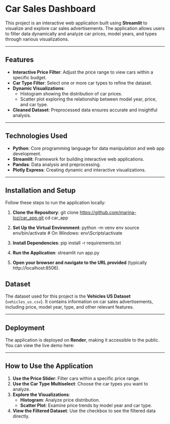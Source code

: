 
# Car Sales Dashboard

This project is an interactive web application built using **Streamlit** to visualize and explore car sales advertisements. The application allows users to filter data dynamically and analyze car prices, model years, and types through various visualizations.

---

## Features

- **Interactive Price Filter**: Adjust the price range to view cars within a specific budget.
- **Car Type Filter**: Select one or more car types to refine the dataset.
- **Dynamic Visualizations**:
  - Histogram showing the distribution of car prices.
  - Scatter plot exploring the relationship between model year, price, and car type.
- **Cleaned Dataset**: Preprocessed data ensures accurate and insightful analysis.

---

## Technologies Used

- **Python**: Core programming language for data manipulation and web app development.
- **Streamlit**: Framework for building interactive web applications.
- **Pandas**: Data analysis and preprocessing.
- **Plotly Express**: Creating dynamic and interactive visualizations.

---

## Installation and Setup

Follow these steps to run the application locally:

1. **Clone the Repository**:
   git clone https://github.com/marina-loz/car_app.git
   cd car_app
2. **Set Up the Virtual Environment**:
      python -m venv env
      source env/bin/activate  # On Windows: env\Scripts\activate
3. **Install Dependencies**:
pip install -r requirements.txt

4. **Run the Application**:
streamlit run app.py

5. **Open your browser and navigate to the URL provided** (typically http://localhost:8506).

## Dataset

The dataset used for this project is the **Vehicles US Dataset** (`vehicles_us.csv`). It contains information on car sales advertisements, including price, model year, type, and other relevant features.

---

## Deployment

The application is deployed on **Render**, making it accessible to the public. You can view the live demo here:


---

## How to Use the Application

1. **Use the Price Slider**: Filter cars within a specific price range.
2. **Use the Car Type Multiselect**: Choose the car types you want to analyze.
3. **Explore the Visualizations**:
   - **Histogram**: Analyze price distribution.
   - **Scatter Plot**: Examine price trends by model year and car type.
4. **View the Filtered Dataset**: Use the checkbox to see the filtered data directly.
